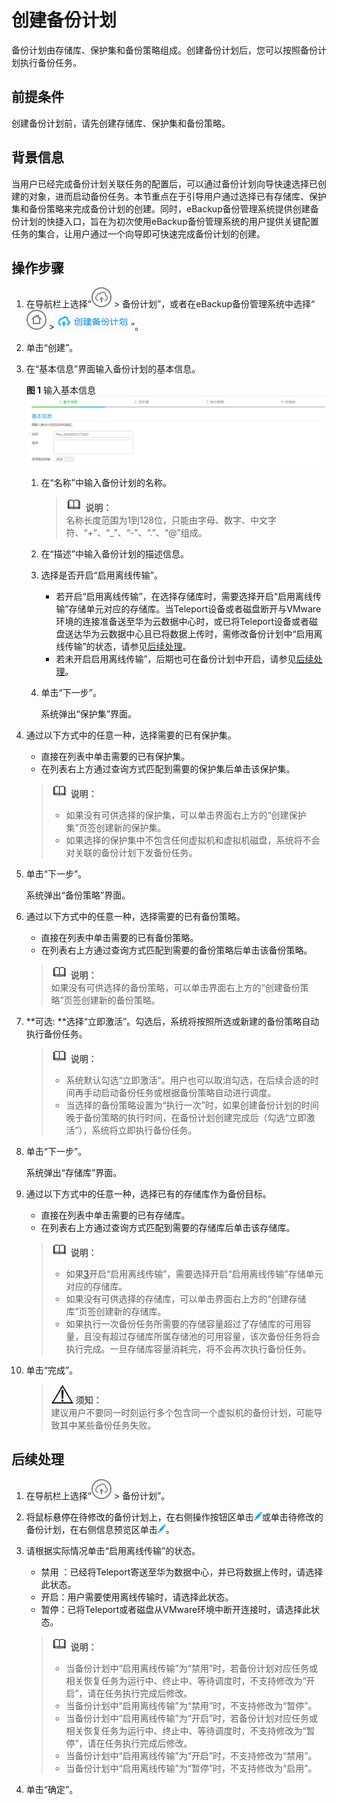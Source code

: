 # 创建备份计划<a name="cbr_03_0075"></a>

备份计划由存储库、保护集和备份策略组成。创建备份计划后，您可以按照备份计划执行备份任务。

## 前提条件<a name="zh-cn_topic_0174982996_zh-cn_topic_0170955595_section61521283"></a>

创建备份计划前，请先创建存储库、保护集和备份策略。

## 背景信息<a name="zh-cn_topic_0174982996_zh-cn_topic_0170955595_section16820635"></a>

当用户已经完成备份计划关联任务的配置后，可以通过备份计划向导快速选择已创建的对象，进而启动备份任务。本节重点在于引导用户通过选择已有存储库、保护集和备份策略来完成备份计划的创建。同时，eBackup备份管理系统提供创建备份计划的快捷入口，旨在为初次使用eBackup备份管理系统的用户提供关键配置任务的集合，让用户通过一个向导即可快速完成备份计划的创建。

## 操作步骤<a name="zh-cn_topic_0174982996_zh-cn_topic_0170955595_section17167987"></a>

1.  在导航栏上选择“![](figures/icon-upload.png)  \> 备份计划”，或者在eBackup备份管理系统中选择“![](figures/icon-home.png)  \>![](figures/icon-createplan.png)”。
2.  单击“创建”。
3.  <a name="zh-cn_topic_0174982996_zh-cn_topic_0170955595_li59476236"></a>在“基本信息”界面输入备份计划的基本信息。

    **图 1**  输入基本信息<a name="zh-cn_topic_0174982996_fig87704307189"></a>  
    ![](figures/输入基本信息.png "输入基本信息")

    1.  在“名称”中输入备份计划的名称。

        >![](public_sys-resources/icon-note.gif) **说明：**   
        >名称长度范围为1到128位，只能由字母、数字、中文字符、“+”、“\_”、“-”、“.”、“@”组成。  

    2.  在“描述”中输入备份计划的描述信息。
    3.  选择是否开启“启用离线传输”。
        -   若开启“启用离线传输”，在选择存储库时，需要选择开启“启用离线传输”存储单元对应的存储库。当Teleport设备或者磁盘断开与VMware环境的连接准备送至华为云数据中心时，或已将Teleport设备或者磁盘送达华为云数据中心且已将数据上传时，需修改备份计划中“启用离线传输”的状态，请参见[后续处理](#zh-cn_topic_0174982996_zh-cn_topic_0170955595_section20294156)。
        -   若未开启启用离线传输”，后期也可在备份计划中开启，请参见[后续处理](#zh-cn_topic_0174982996_zh-cn_topic_0170955595_section20294156)。

    4.  单击“下一步”。

        系统弹出“保护集”界面。

4.  通过以下方式中的任意一种，选择需要的已有保护集。

    -   直接在列表中单击需要的已有保护集。
    -   在列表右上方通过查询方式匹配到需要的保护集后单击该保护集。

    >![](public_sys-resources/icon-note.gif) **说明：**   
    >-   如果没有可供选择的保护集，可以单击界面右上方的“创建保护集”页签创建新的保护集。  
    >-   如果选择的保护集中不包含任何虚拟机和虚拟机磁盘，系统将不会对关联的备份计划下发备份任务。  

5.  单击“下一步”。

    系统弹出“备份策略”界面。

6.  通过以下方式中的任意一种，选择需要的已有备份策略。

    -   直接在列表中单击需要的已有备份策略。
    -   在列表右上方通过查询方式匹配到需要的备份策略后单击该备份策略。

    >![](public_sys-resources/icon-note.gif) **说明：**   
    >如果没有可供选择的备份策略，可以单击界面右上方的“创建备份策略”页签创建新的备份策略。  

7.  **可选: **选择“立即激活”。勾选后，系统将按照所选或新建的备份策略自动执行备份任务。

    >![](public_sys-resources/icon-note.gif) **说明：**   
    >-   系统默认勾选“立即激活”。用户也可以取消勾选，在后续合适的时间再手动启动备份任务或根据备份策略自动进行调度。  
    >-   当选择的备份策略设置为“执行一次”时，如果创建备份计划的时间晚于备份策略的执行时间，在备份计划创建完成后（勾选“立即激活”），系统将立即执行备份任务。  

8.  单击“下一步”。

    系统弹出“存储库”界面。

9.  通过以下方式中的任意一种，选择已有的存储库作为备份目标。

    -   直接在列表中单击需要的已有存储库。
    -   在列表右上方通过查询方式匹配到需要的存储库后单击该存储库。

    >![](public_sys-resources/icon-note.gif) **说明：**   
    >-   如果[3](#zh-cn_topic_0174982996_zh-cn_topic_0170955595_li59476236)开启“启用离线传输”，需要选择开启“启用离线传输”存储单元对应的存储库。  
    >-   如果没有可供选择的存储库，可以单击界面右上方的“创建存储库”页签创建新的存储库。  
    >-   如果执行一次备份任务所需要的存储容量超过了存储库的可用容量，且没有超过存储库所属存储池的可用容量，该次备份任务将会执行完成。一旦存储库容量消耗完，将不会再次执行备份任务。  

10. 单击“完成”。

    >![](public_sys-resources/icon-notice.gif) **须知：**   
    >建议用户不要同一时刻运行多个包含同一个虚拟机的备份计划，可能导致其中某些备份任务失败。  


## 后续处理<a name="zh-cn_topic_0174982996_zh-cn_topic_0170955595_section20294156"></a>

1.  在导航栏上选择“![](figures/icon-upload.png)  \> 备份计划”。
2.  将鼠标悬停在待修改的备份计划上，在右侧操作按钮区单击![](figures/icon-edit1.png)或单击待修改的备份计划，在右侧信息预览区单击![](figures/icon-edit1.png)。
3.  请根据实际情况单击“启用离线传输”的状态。

    -   禁用  ：已经将Teleport寄送至华为数据中心，并已将数据上传时，请选择此状态。
    -   开启：用户需要使用离线传输时，请选择此状态。
    -   暂停：已将Teleport或者磁盘从VMware环境中断开连接时，请选择此状态。

    >![](public_sys-resources/icon-note.gif) **说明：**   
    >-   当备份计划中“启用离线传输”为“禁用”时，若备份计划对应任务或相关恢复任务为运行中、终止中、等待调度时，不支持修改为“开启”，请在任务执行完成后修改。  
    >-   当备份计划中“启用离线传输”为“禁用”时，不支持修改为“暂停”。  
    >-   当备份计划中“启用离线传输”为“开启”时，若备份计划对应任务或相关恢复任务为运行中、终止中、等待调度时，不支持修改为“暂停”，请在任务执行完成后修改。  
    >-   当备份计划中“启用离线传输”为“开启”时，不支持修改为“禁用”。  
    >-   当备份计划中“启用离线传输”为“暂停”时，不支持修改为“启用”。  

4.  单击“确定”。

